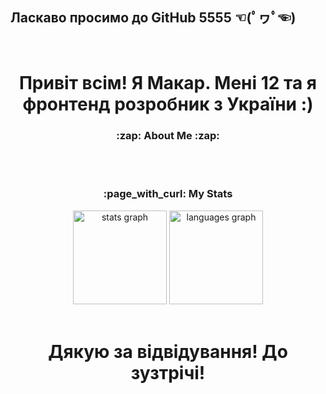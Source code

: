 ## Ласкаво просимо до GitHub 5555 ☜(ﾟヮﾟ☜)


<br clear="both">

<div align="center">
 </div>


<div id="header" align="center">
  <h1> Привіт всім! Я Макар. Мені 12 та я фронтенд розробник з України :)</h1>

 </div>






 <h3 align="center"> :zap: About Me :zap: </h3>   




<br><br>
<div>
 <h3 align="center">:page_with_curl: My Stats</h3>
<div align="center">
  <img src="https://github-readme-stats.vercel.app/api?username=HlibSamodin&hide_title=false&hide_rank=false&show_icons=true&include_all_commits=true&count_private=true&disable_animations=false&theme=dracula&locale=en&hide_border=false" height="150" alt="stats graph"  />
  <img src="https://github-readme-stats.vercel.app/api/top-langs?username=HlibSamodin&locale=en&hide_title=false&layout=compact&card_width=320&langs_count=5&theme=dracula&hide_border=false" height="150" alt="languages graph"  />
</div>
 <br>
</div>

 
<div align="center">
  <h1 align="center">Дякую за відвідування! До зузтрічі!</h1>
<br><br>
